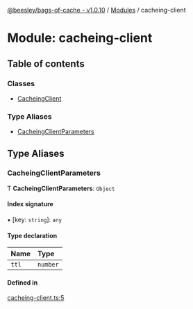 [@beesley/bags-of-cache - v1.0.10](../README.md) / [Modules](../modules.md) / cacheing-client

# Module: cacheing-client

## Table of contents

### Classes

- [CacheingClient](../classes/cacheing_client.CacheingClient.md)

### Type Aliases

- [CacheingClientParameters](cacheing_client.md#cacheingclientparameters)

## Type Aliases

### CacheingClientParameters

Ƭ **CacheingClientParameters**: `Object`

#### Index signature

▪ [key: `string`]: `any`

#### Type declaration

| Name | Type |
| :------ | :------ |
| `ttl` | `number` |

#### Defined in

[cacheing-client.ts:5](https://github.com/bbeesley/bags-of-cache/blob/main/src/cacheing-client.ts#L5)
